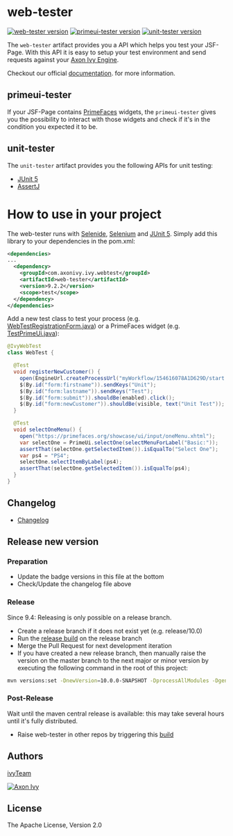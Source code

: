 # web-tester

[![web-tester version][0]][1] [![primeui-tester version][2]][3] [![unit-tester version][4]][5]

The `web-tester` artifact provides you a API which helps you test your JSF-Page.
With this API it is easy to setup your test environment and send requests
against your [Axon Ivy Engine](https://developer.axonivy.com/download).

Checkout our official
[documentation](https://developer.axonivy.com/doc/9.2/concepts/testing/web-testing.html).
for more information.

## primeui-tester

If your JSF-Page contains [PrimeFaces](https://www.primefaces.org/showcase/)
widgets, the `primeui-tester` gives you the possibility to interact with those
widgets and check if it's in the condition you expected it to be.

## unit-tester

The `unit-tester` artifact provides you the following APIs for unit testing:

* [JUnit 5](https://junit.org/junit5/) 
* [AssertJ](https://assertj.github.io/doc/)

# How to use in your project

The web-tester runs with [Selenide](https://selenide.org/),
[Selenium](https://selenium.dev/projects/) and [JUnit
5](https://junit.org/junit5/). Simply add this library to your dependencies in
the pom.xml:

```xml
<dependencies>
...
  <dependency>
    <groupId>com.axonivy.ivy.webtest</groupId>
    <artifactId>web-tester</artifactId>
    <version>9.2.2</version>
    <scope>test</scope>
  </dependency>
</dependencies>
```

Add a new test class to test your process (e.g.
[WebTestRegistrationForm.java](https://github.com/axonivy/project-build-examples/blob/master/compile-test/crmIntegrationTests/src_test/ch/ivyteam/integrationtest/WebTestRegistrationFormIT.java))
or a PrimeFaces widget (e.g.
[TestPrimeUi.java](primeui-tester/src/test/java/com/axonivy/ivy/webtest/primeui/TestPrimeUi.java)):

```java
@IvyWebTest
class WebTest {

  @Test
  void registerNewCustomer() {
    open(EngineUrl.createProcessUrl("myWorkflow/154616078A1D629D/start.ivp"));
    $(By.id("form:firstname")).sendKeys("Unit");
    $(By.id("form:lastname")).sendKeys("Test");
    $(By.id("form:submit")).shouldBe(enabled).click();
    $(By.id("form:newCustomer")).shouldBe(visible, text("Unit Test"));
  }

  @Test
  void selectOneMenu() {
    open("https://primefaces.org/showcase/ui/input/oneMenu.xhtml");
    var selectOne = PrimeUi.selectOne(selectMenuForLabel("Basic:"));
    assertThat(selectOne.getSelectedItem()).isEqualTo("Select One");
    var ps4 = "PS4";
    selectOne.selectItemByLabel(ps4);
    assertThat(selectOne.getSelectedItem()).isEqualTo(ps4);
  }
}
```

## Changelog

* [Changelog](CHANGELOG.md)

## Release new version

### Preparation

* Update the badge versions in this file at the bottom
* Check/Update the changelog file above

### Release

Since 9.4: Releasing is only possible on a release branch.

* Create a release branch if it does not exist yet (e.g. release/10.0)
* Run the [release build](build/release/Jenkinsfile) on the release branch
* Merge the Pull Request for next development iteration
* If you have created a new release branch, then manually raise the version on the master branch to the next major or minor version by executing the following command in the root of this project:

```bash
mvn versions:set -DnewVersion=10.0.0-SNAPSHOT -DprocessAllModules -DgenerateBackupPoms=false
```

### Post-Release

Wait until the maven central release is available: this may take several hours until it's fully distributed.

* Raise web-tester in other repos by triggering this [build](https://jenkins.ivyteam.io/view/jobs/job/github-repo-manager_raise-web-tester-version/job/master/)


## Authors

[ivyTeam](https://developer.axonivy.com/)

[![Axon Ivy](https://www.axonivy.com/hubfs/brand/axonivy-logo-black.svg)](http://www.axonivy.com)

## License

The Apache License, Version 2.0

[0]: https://img.shields.io/maven-metadata/v.svg?versionPrefix=11&label=web-tester&color=green&metadataUrl=https%3A%2F%2Frepo1.maven.org%2Fmaven2%2Fcom%2Faxonivy%2Fivy%2Fwebtest%2Fweb-tester%2Fmaven-metadata.xml
[1]: https://repo1.maven.org/maven2/com/axonivy/ivy/webtest/web-tester/
[2]: https://img.shields.io/maven-metadata/v.svg?versionPrefix=11&label=primeui-tester&color=green&metadataUrl=https%3A%2F%2Frepo1.maven.org%2Fmaven2%2Fcom%2Faxonivy%2Fivy%2Fwebtest%2Fprimeui-tester%2Fmaven-metadata.xml
[3]: https://repo1.maven.org/maven2/com/axonivy/ivy/webtest/primeui-tester/
[4]: https://img.shields.io/maven-metadata/v.svg?versionPrefix=11&label=unit-tester&color=green&metadataUrl=https%3A%2F%2Frepo1.maven.org%2Fmaven2%2Fcom%2Faxonivy%2Fivy%2Ftest%2Funit-tester%2Fmaven-metadata.xml
[5]: https://repo1.maven.org/maven2/com/axonivy/ivy/test/unit-tester/
